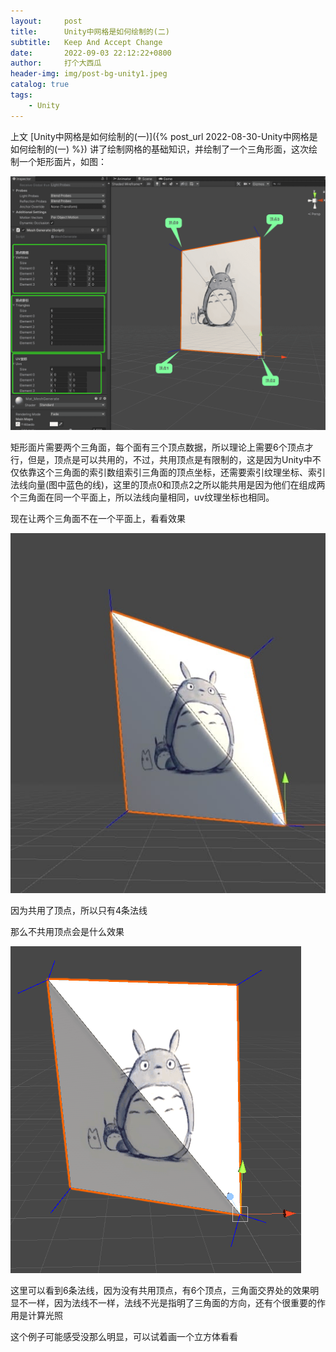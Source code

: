 ```yaml
---
layout:     post
title:      Unity中网格是如何绘制的(二)
subtitle:   Keep And Accept Change
date:       2022-09-03 22:12:22+0800
author:     打个大西瓜
header-img: img/post-bg-unity1.jpeg
catalog: true
tags:
    - Unity
---
```


上文 [Unity中网格是如何绘制的(一)]({% post_url 2022-08-30-Unity中网格是如何绘制的(一) %}) 讲了绘制网格的基础知识，并绘制了一个三角形面，这次绘制一个矩形面片，如图：

![矩形面片](/img/unity-img/unity-mesh-3.png)

矩形面片需要两个三角面，每个面有三个顶点数据，所以理论上需要6个顶点才行，但是，顶点是可以共用的，不过，共用顶点是有限制的，这是因为Unity中不仅依靠这个三角面的索引数组索引三角面的顶点坐标，还需要索引纹理坐标、索引法线向量(图中蓝色的线)，这里的顶点0和顶点2之所以能共用是因为他们在组成两个三角面在同一个平面上，所以法线向量相同，uv纹理坐标也相同。

现在让两个三角面不在一个平面上，看看效果

![矩形面片](/img/unity-img/unity-mesh-4.jpg)

因为共用了顶点，所以只有4条法线

那么不共用顶点会是什么效果

![矩形面片](/img/unity-img/unity-mesh-5.png)

这里可以看到6条法线，因为没有共用顶点，有6个顶点，三角面交界处的效果明显不一样，因为法线不一样，法线不光是指明了三角面的方向，还有个很重要的作用是计算光照

这个例子可能感受没那么明显，可以试着画一个立方体看看

